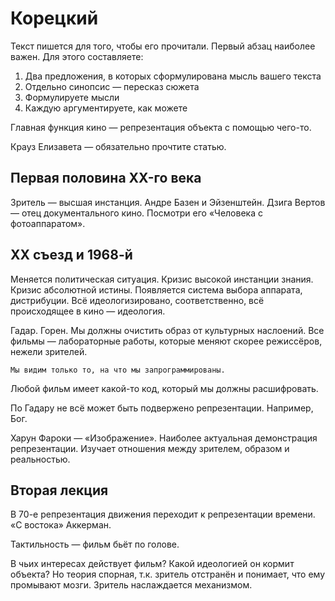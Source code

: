 # Корецкий

Текст пишется для того, чтобы его прочитали. Первый абзац наиболее важен. Для этого составляете:

1. Два предложения, в которых сформулирована мысль вашего текста
2. Отдельно синопсис — пересказ сюжета
3. Формулируете мысли
4. Каждую аргументируете, как можете

Главная функция кино — репрезентация объекта с помощью чего-то.

Крауз Елизавета — обязательно прочтите статью.

## Первая половина XX-го века

Зритель — высшая инстанция. Андре Базен и Эйзенштейн. Дзига Вертов — отец документального кино. Посмотри его «Человека с фотоаппаратом».

## XX съезд и 1968-й

Меняется политическая ситуация. Кризис высокой инстанции знания. Кризис абсолютной истины. Появляется система выбора аппарата, дистрибуции. Всё идеологизировано, соответственно, всё происходящее в кино — идеология.

Гадар. Горен. Мы должны очистить образ от культурных наслоений. Все фильмы — лабораторные работы, которые меняют скорее режиссёров, нежели зрителей.

`Мы видим только то, на что мы запрограммированы.`

Любой фильм имеет какой-то код, который мы должны расшифровать.

По Гадару не всё может быть подвержено репрезентации. Например, Бог.

Харун Фароки — «Изображение». Наиболее актуальная демонстрация репрезентации. Изучает отношения между зрителем, образом и реальностью.

## Вторая лекция

В 70-е репрезентация движения переходит к репрезентации времени. «С востока» Аккерман. 

Тактильность — фильм бьёт по голове.

В чьих интересах действует фильм? Какой идеологией он кормит объекта? Но теория спорная, т.к. зритель отстранён и понимает, что ему промывают мозги. Зритель наслаждается механизмом.